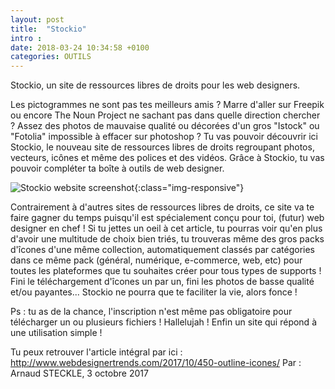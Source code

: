 ```yaml
---
layout: post
title:  "Stockio"
intro :
date: 2018-03-24 10:34:58 +0100
categories: OUTILS
---
```


Stockio, un site de ressources libres de droits pour les web designers.

Les pictogrammes ne sont pas tes meilleurs amis ? Marre d'aller sur Freepik ou encore The Noun Project ne sachant pas dans quelle direction chercher ? Assez des photos de mauvaise qualité ou décorées d'un gros "Istock" ou "Fotolia" impossible à effacer sur photoshop ? Tu vas pouvoir découvrir ici Stockio, le nouveau site de ressources libres de droits regroupant photos, vecteurs, icônes et même des polices et des vidéos. Grâce à Stockio, tu vas pouvoir compléter ta boîte à outils de web designer.

![Stockio website screenshot](../../../../../assets/images/2018-03-24-Stockio.jpg){:class="img-responsive"}

Contrairement à d'autres sites de ressources libres de droits, ce site va te faire gagner du temps puisqu'il est spécialement conçu pour toi, (futur) web designer en chef ! Si tu jettes un oeil à cet article, tu pourras voir qu'en plus d'avoir une multitude de choix bien triés, tu trouveras même des gros packs d'îcones d'une même collection, automatiquement classés par catégories dans ce même pack (général, numérique, e-commerce, web, etc) pour toutes les plateformes que tu souhaites créer pour tous types de supports ! Fini le téléchargement d'îcones un par un, fini les photos de basse qualité et/ou payantes... Stockio ne pourra que te faciliter la vie, alors fonce !

Ps : tu as de la chance, l'inscription n'est même pas obligatoire pour télécharger un ou plusieurs fichiers ! Hallelujah ! Enfin un site qui répond à une utilisation simple !

Tu peux retrouver l'article intégral par ici : http://www.webdesignertrends.com/2017/10/450-outline-icones/
Par : Arnaud STECKLE, 3 octobre 2017
